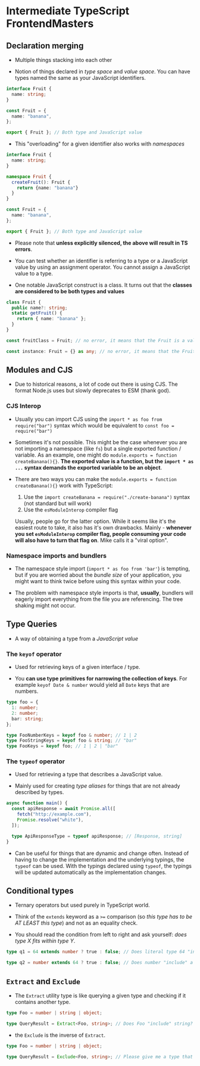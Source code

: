 # Intermediate TypeScript FrontendMasters

## Declaration merging

- Multiple things stacking into each other

- Notion of things declared in _type space_ and _value space_. You can have types named the same as your JavaScript identifiers.

```ts
interface Fruit {
  name: string;
}

const Fruit = {
  name: "banana",
};

export { Fruit }; // Both type and JavaScript value
```

- This "overloading" for a given identifier also works with _namespaces_

```ts
interface Fruit {
  name: string;
}

namespace Fruit {
  createFruit(): Fruit {
    return {name: "banana"}
  }
}

const Fruit = {
  name: "banana",
};

export { Fruit }; // Both type and JavaScript value
```

- Please note that **unless explicitly silenced, the above will result in TS errors**.

- You can test whether an identifier is referring to a type or a JavaScript value by using an assignment operator.
  You cannot assign a JavaScript value to a type.

- One notable JavaScript construct is a class. It turns out that the **classes are considered to be both types and values**

```ts
class Fruit {
  public name?: string;
  static getFruit() {
    return { name: "banana" };
  }
}

const fruitClass = Fruit; // no error, it means that the Fruit is a value

const instance: Fruit = {} as any; // no error, it means that the Fruit is a type
```

## Modules and CJS

- Due to historical reasons, a lot of code out there is using CJS. The format Node.js uses but slowly deprecates to ESM (thank god).

### CJS Interop

- Usually you can import CJS using the `import * as foo from require("bar")` syntax which would be equivalent to `const foo = require("bar")`

- Sometimes it's not possible. This might be the case whenever you are not importing a namespace (like `fs`) but a single exported function / variable.
  As an example, one might do `module.exports = function createBanana(){}`. **The exported value is a function, but the `import * as ...` syntax demands the exported variable to be an object**.

- There are two ways you can make the `module.exports = function createBanana(){}` work with TypeScript:

  1. Use the `import createBanana = require("./create-banana")` syntax (not standard but will work)
  2. Use the `esModuleInterop` compiler flag

  Usually, people go for the latter option. While it seems like it's the easiest route to take, it also has it's own drawbacks.
  Mainly - **whenever you set `esModuleInterop` compiler flag, people consuming your code will also have to turn that flag on**.
  Mike calls it a "viral option".

### Namespace imports and bundlers

- The namespace style import (`import * as foo from 'bar'`) is tempting, but if you are worried about the _bundle size_ of your application, you might want to think twice before using this syntax within your code.

- The problem with namespace style imports is that, **usually**, bundlers will eagerly import everything from the file you are referencing.
  The tree shaking might not occur.

## Type Queries

- A way of obtaining a type from a _JavaScript value_

### The `keyof` operator

- Used for retrieving keys of a given interface / type.

- You **can use type primitives for narrowing the collection of keys**. For example `keyof Date & number` would yield all `Date` keys that are numbers.

```ts
type foo = {
  1: number;
  2: number;
  bar: string;
};

type FooNumberKeys = keyof foo & number; // 1 | 2
type FooStringKeys = keyof foo & string; // "bar"
type FooKeys = keyof foo; // 1 | 2 | "bar"
```

### The `typeof` operator

- Used for retrieving a type that describes a JavaScript value.

- Mainly used for creating _type aliases_ for things that are not already described by types.

```ts
async function main() {
  const apiResponse = await Promise.all([
    fetch("http://example.com"),
    Promise.resolve("white"),
  ]);

  type ApiResponseType = typeof apiResponse; // [Response, string]
}
```

- Can be useful for things that are dynamic and change often. Instead of having to change the implementation and the underlying typings,
  the `typeof` can be used. With the typings declared using `typeof`, the typings will be updated automatically as the implementation changes.

## Conditional types

- Ternary operators but used purely in TypeScript world.

- Think of the `extends` keyword as a `>=` comparison (so _this type has to be AT LEAST this type_) and not as an equality check.

- You should read the condition from left to right and ask yourself: _does type X fits within type Y_.

```ts
type q1 = 64 extends number ? true : false; // Does literal type 64 "include" type number? Sure.

type q2 = number extends 64 ? true : false; // Does number "include" a literal type 64  ? Nope. The number type also includes 63, 62 and other numbers
```

## `Extract` and `Exclude`

- The `Extract` utility type is like querying a given type and checking if it contains another type.

```ts
type Foo = number | string | object;

type QueryResult = Extract<Foo, string>; // Does Foo "include" string? Sure, here are the results: string
```

- the `Exclude` is the inverse of `Extract`.

```ts
type Foo = number | string | object;

type QueryResult = Exclude<Foo, string>; // Please give me a type that DOES NOT "include" type string. Sure, here are the results: number | object
```
